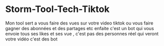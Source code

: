 # Storm-Tool-Tech-Tiktok
Mon tool sert a vous faire des vues sur votre video tiktok ou vous faire gagner des abonnées et des partages etc enfaite c'est un bot qui vous envoie tous ses likes et ses vue , c'est pas des personnes réel qui veront votre vidéo c'est des bot
